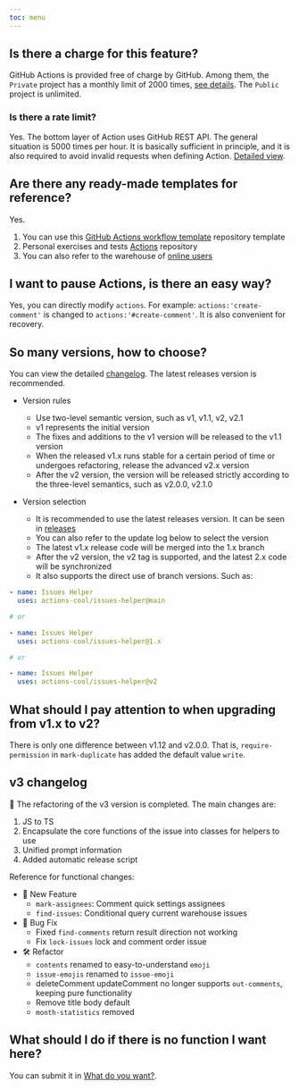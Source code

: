 ```yaml
---
toc: menu
---
```


## Is there a charge for this feature?

GitHub Actions is provided free of charge by GitHub. Among them, the `Private` project has a monthly limit of 2000 times, [see details](https://github.com/settings/billing). The `Public` project is unlimited.

### Is there a rate limit?

Yes. The bottom layer of Action uses GitHub REST API. The general situation is 5000 times per hour. It is basically sufficient in principle, and it is also required to avoid invalid requests when defining Action. [Detailed view](https://docs.github.com/en/rest/overview/resources-in-the-rest-api#rate-limiting).

## Are there any ready-made templates for reference?

Yes.

1. You can use this [GitHub Actions workflow template](https://github.com/actions-cool/.github) repository template
2. Personal exercises and tests [Actions](https://github.com/actions-cool/test-issues-helper) repository
3. You can also refer to the warehouse of [online users](#-who-is-using)

## I want to pause Actions, is there an easy way?

Yes, you can directly modify `actions`. For example: `actions:'create-comment'` is changed to `actions:'#create-comment'`. It is also convenient for recovery.

## So many versions, how to choose?

You can view the detailed [changelog](/changelog). The latest releases version is recommended.

- Version rules
  - Use two-level semantic version, such as v1, v1.1, v2, v2.1
  - v1 represents the initial version
  - The fixes and additions to the v1 version will be released to the v1.1 version
  - When the released v1.x runs stable for a certain period of time or undergoes refactoring, release the advanced v2.x version
  - After the v2 version, the version will be released strictly according to the three-level semantics, such as v2.0.0, v2.1.0

- Version selection
  - It is recommended to use the latest releases version. It can be seen in [releases](https://github.com/actions-cool/issues-helper/releases)
  - You can also refer to the update log below to select the version
  - The latest v1.x release code will be merged into the 1.x branch
  - After the v2 version, the v2 tag is supported, and the latest 2.x code will be synchronized
  - It also supports the direct use of branch versions. Such as:

```yml
- name: Issues Helper
  uses: actions-cool/issues-helper@main

# or

- name: Issues Helper
  uses: actions-cool/issues-helper@1.x

# or

- name: Issues Helper
  uses: actions-cool/issues-helper@v2
```

## What should I pay attention to when upgrading from v1.x to v2?

There is only one difference between v1.12 and v2.0.0. That is, `require-permission` in `mark-duplicate` has added the default value `write`.

## v3 changelog

🚀 The refactoring of the v3 version is completed. The main changes are:

1. JS to TS
2. Encapsulate the core functions of the issue into classes for helpers to use
3. Unified prompt information
4. Added automatic release script

Reference for functional changes:

- 🚀 New Feature
  - `mark-assignees`: Comment quick settings assignees
  - `find-issues`: Conditional query current warehouse issues
- 🐞 Bug Fix
  - Fixed `find-comments` return result direction not working
  - Fix `lock-issues` lock and comment order issue
- 🛠 Refactor
  - `contents` renamed to easy-to-understand `emoji`
  - `issue-emojis` renamed to `issue-emoji`
  - deleteComment updateComment no longer supports `out-comments`, keeping pure functionality
  - Remove title body default
  - `month-statistics` removed

## What should I do if there is no function I want here?

You can submit it in [What do you want?](https://github.com/actions-cool/issues-helper/discussions/18).
